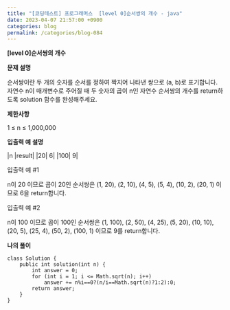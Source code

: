 ```yaml
---
title: "[코딩테스트] 프로그래머스  [level 0]순서쌍의 개수 - java"
date: 2023-04-07 21:57:00 +0900
categories: blog
permalink: /categories/blog-084
---
```



**[level 0]순서쌍의 개수**



**문제 설명**

순서쌍이란 두 개의 숫자를 순서를 정하여 짝지어 나타낸 쌍으로 (a, b)로 표기합니다. 자연수 n이 매개변수로 주어질 때 두 숫자의 곱이 n인 자연수 순서쌍의 개수를 return하도록 solution 함수를 완성해주세요.





**제한사항**

1 ≤ n ≤ 1,000,000


**입출력 예 설명**

|n	|result|
|20|	6|
|100|	9|


입출력 예 #1

n이 20 이므로 곱이 20인 순서쌍은 (1, 20), (2, 10), (4, 5), (5, 4), (10, 2), (20, 1) 이므로 6을 return합니다.

입출력 예 #2

n이 100 이므로 곱이 100인 순서쌍은 (1, 100), (2, 50), (4, 25), (5, 20), (10, 10), (20, 5), (25, 4), (50, 2), (100, 1) 이므로 9를 return합니다.


**나의 풀이**

```
class Solution {
    public int solution(int n) {
        int answer = 0;
        for (int i = 1; i <= Math.sqrt(n); i++)
            answer += n%i==0?(n/i==Math.sqrt(n)?1:2):0;
        return answer;
    }
}
```


